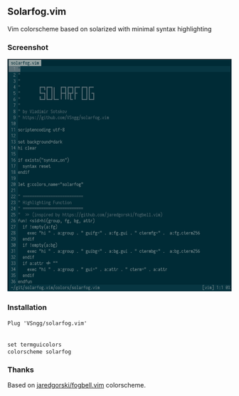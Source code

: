 ## Solarfog.vim

Vim colorscheme based on solarized with minimal syntax highlighting

### Screenshot

![solarfog.vim](./screenshot.png)

### Installation

    Plug 'VSngg/solarfog.vim'


    set termguicolors
    colorscheme solarfog

### Thanks

Based on [jaredgorski/fogbell.vim](https://github.com/jaredgorski/fogbell.vim)
colorscheme.
